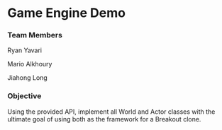 # Game Engine Demo

### Team Members

Ryan Yavari

Mario Alkhoury

Jiahong Long

### Objective

Using the provided API, implement all World and Actor classes with the ultimate
goal of using both as the framework for a Breakout clone.
